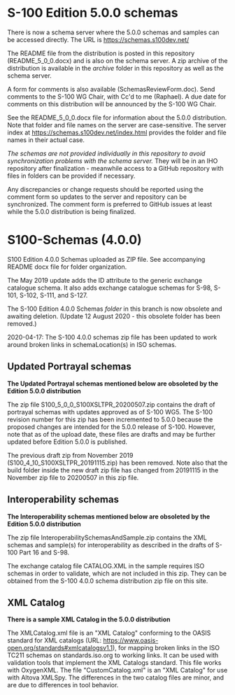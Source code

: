 # S-100 Edition 5.0.0 schemas
There is now a schema server where the 5.0.0 schemas and samples can be accessed directly. The URL is https://schemas.s100dev.net/ 

The README file from the distribution is posted in this repository (README_5_0_0.docx) and is also on the schema server. 
A zip archive of the distribution is available in the <em>archive</em> folder in this repository as well as the schema server.

A form for comments is also available (SchemasReviewForm.doc). Send comments to the S-100 WG Chair, with Cc'd to me (Raphael).
A due date for comments on this distribution will be announced by the S-100 WG Chair.

See the README_5_0_0.docx file for information about the 5.0.0 distribution. Note that folder and file names on the server are case-sensitive. The server index at https://schemas.s100dev.net/index.html provides the folder and file names in their actual case.

<em>The schemas are not provided individually in this repository to avoid synchronization problems with the schema server.</em>
They will be in an IHO repository after finalization - meanwhile access to a GitHub repository with files in folders can be provided if necessary. 

Any discrepancies or change requests should be reported using the comment form so updates to the server and repository can be synchronized. The comment form is preferred to GitHub issues at least while the 5.0.0 distribution is being finalized. 

# S100-Schemas (4.0.0)
S100 Edition 4.0.0 Schemas uploaded as ZIP file.  See accompanying README docx file for folder organization.

The May 2019 update adds the ID attribute to the generic exchange catalogue schema. It also adds exchange catalogue schemas for S-98, S-101, S-102, S-111, and S-127.

The S-100 Edition 4.0.0 Schemas <em>folder</em> in this branch is now obsolete and awaiting deletion. (Update 12 August 2020 - this obsolete folder has been removed.)

2020-04-17: The S-100 4.0.0 schemas zip file has been updated to work around broken links in schemaLocation(s) in ISO schemas.

## Updated Portrayal schemas
<b>The Updated Portrayal schemas mentioned below are obsoleted by the Edition 5.0.0 distribution</b>

The zip file S100_5_0_0_S100XSLTPR_20200507.zip contains the draft of portrayal schemas with updates approved as of S-100 WG5. The S-100 revision number for this zip has been incremented to 5.0.0 because the proposed changes are intended for the 5.0.0 release of S-100. However, note that as of the upload date, these files are drafts and may be further updated before Edition 5.0.0 is published.

The previous draft zip from November 2019 (S100_4_10_S100XSLTPR_20191115.zip) has been removed. Note also that the build folder inside the new draft zip file has changed from 20191115 in the November zip file to 20200507 in this zip file.

## Interoperability schemas
<b>The Interoperability schemas mentioned below are obsoleted by the Edition 5.0.0 distribution</b>

The zip file InteroperabilitySchemasAndSample.zip contains the XML schemas and sample(s) for interoperability as described in the drafts of S-100 Part 16 and S-98. 

The exchange catalog file CATALOG.XML in the sample requires ISO schemas in order to validate, which are not included in this zip. They can be obtained from the S-100 4.0.0 schema distribution zip file on this site.

## XML Catalog
<b>There is a sample XML Catalog in the 5.0.0 distribution</b>

The XMLCatalog.xml file is an "XML Catalog" conforming to the OASIS standard for XML catalogs (URL: https://www.oasis-open.org/standards#xmlcatalogsv1.1), for mapping broken links in the ISO TC211 schemas on standards.iso.org to working links. It can be used with validation tools that implement the XML Catalogs standard. This file works with OxygenXML. The file "CustomCatalog.xml" is an "XML Catalog" for use with Altova XMLSpy. The differences in the two catalog files are minor, and are due to differences in tool behavior.
